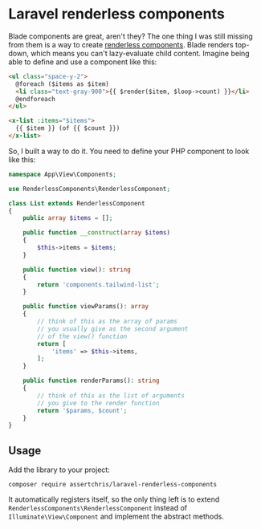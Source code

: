 # Laravel renderless components

Blade components are great, aren't they? The one thing I was still missing from them is a way to create [renderless components](https://adamwathan.me/renderless-components-in-vuejs). Blade renders top-down, which means you can't lazy-evaluate child content. Imagine being able to define and use a component like this:

```html
<ul class="space-y-2">
  @foreach ($items as $item)
  <li class="text-gray-900">{{ $render($item, $loop->count) }}</li>
  @endforeach
</ul>
```

```html
<x-list :items="$items">
  {{ $item }} (of {{ $count }})
</x-list>
```

So, I built a way to do it. You need to define your PHP component to look like this:

```php
namespace App\View\Components;

use RenderlessComponents\RenderlessComponent;

class List extends RenderlessComponent
{
    public array $items = [];

    public function __construct(array $items)
    {
        $this->items = $items;
    }

    public function view(): string
    {
        return 'components.tailwind-list';
    }

    public function viewParams(): array
    {
        // think of this as the array of params
        // you usually give as the second argument
        // of the view() function
        return [
            'items' => $this->items,
        ];
    }

    public function renderParams(): string
    {
        // think of this as the list of arguments
        // you give to the render function
        return '$params, $count';
    }
}
```

## Usage

Add the library to your project:

```
composer require assertchris/laravel-renderless-components
```

It automatically registers itself, so the only thing left is to extend `RenderlessComponents\RenderlessComponent` instead of `Illuminate\View\Component` and implement the abstract methods.

